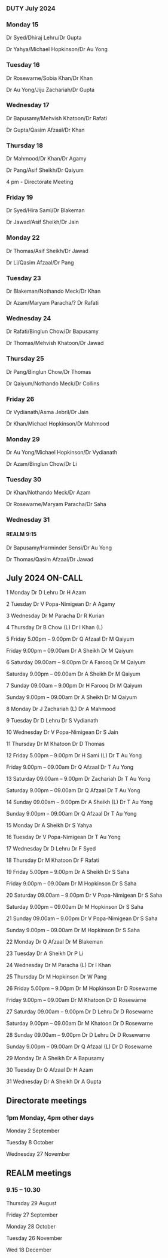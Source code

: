 

### DUTY July 2024


### Monday	15

Dr Syed/Dhiraj Lehru/Dr Gupta

Dr Yahya/Michael Hopkinson/Dr Au Yong

### Tuesday	16

Dr Rosewarne/Sobia Khan/Dr Khan

Dr Au Yong/Jiju Zachariah/Dr Gupta

### Wednesday	17

Dr Bapusamy/Mehvish Khatoon/Dr Rafati

Dr Gupta/Qasim Afzaal/Dr Khan

### Thursday	18

Dr Mahmood/Dr Khan/Dr Agamy

Dr Pang/Asif Sheikh/Dr Qaiyum

4 pm - Directorate Meeting

### Friday 19

Dr Syed/Hira Sami/Dr Blakeman

Dr Jawad/Asif Sheikh/Dr Jain


### Monday	22

Dr Thomas/Asif Sheikh/Dr Jawad

Dr Li/Qasim Afzaal/Dr Pang

### Tuesday	23

Dr Blakeman/Nothando Meck/Dr Khan	

Dr Azam/Maryam Paracha/? Dr Rafati

### Wednesday	24

Dr Rafati/Binglun Chow/Dr Bapusamy

Dr Thomas/Mehvish Khatoon/Dr Jawad	

### Thursday	25

Dr Pang/Binglun Chow/Dr Thomas

Dr Qaiyum/Nothando Meck/Dr Collins

### Friday 26

Dr Vydianath/Asma Jebril/Dr Jain

Dr Khan/Michael Hopkinson/Dr Mahmood

###  Monday	29

Dr Au Yong/Michael Hopkinson/Dr Vydianath

Dr Azam/Binglun Chow/Dr Li	

### Tuesday	30

Dr Khan/Nothando Meck/Dr Azam	

Dr Rosewarne/Maryam Paracha/Dr Saha

### Wednesday	31	

#### REALM 9:15

Dr Bapusamy/Harminder Sensi/Dr Au Yong		

Dr Thomas/Qasim Afzaal/Dr Jawad		


## July 2024 ON-CALL

1	Monday	Dr D Lehru	Dr H Azam

2	Tuesday	Dr V Popa-Nimigean	Dr A Agamy

3	Wednesday	Dr M Paracha	Dr R Kurian

4	Thursday	Dr B Chow (L)	Dr I Khan (L)

5	Friday 5.00pm – 9.00pm	Dr Q Afzaal	Dr M Qaiyum

Friday 9.00pm – 09.00am	Dr A Sheikh	Dr M Qaiyum	
 
6	Saturday 09.00am – 9.00pm	Dr A Farooq	Dr M Qaiyum	

Saturday 9.00pm – 09.00am	Dr A Sheikh	Dr M Qaiyum
 
7	Sunday 09.00am – 9.00pm	Dr H Farooq	Dr M Qaiyum

Sunday 9.00pm – 09.00am	Dr A Sheikh	Dr M Qaiyum
 
8	Monday	Dr J Zachariah (L)	Dr A Mahmood

9	Tuesday	Dr D Lehru	Dr S Vydianath

10	Wednesday	Dr V Popa-Nimigean	Dr S Jain

11	Thursday	Dr M Khatoon	Dr D Thomas

12	Friday 5.00pm – 9.00pm	Dr H Sami (L)	Dr T Au Yong

Friday 9.00pm – 09.00am	Dr Q Afzaal	Dr T Au Yong
 
13	Saturday 09.00am – 9.00pm	Dr Zachariah	Dr T Au Yong

Saturday 9.00pm – 09.00am	Dr Q Afzaal	Dr T Au Yong
 
14	Sunday 09.00am – 9.00pm	Dr A Sheikh (L)	Dr T Au Yong

Sunday 9.00pm – 09.00am	Dr Q Afzaal	Dr T Au Yong
 
15	Monday	Dr A Sheikh	Dr S Yahya

16	Tuesday	Dr V Popa-Nimigean	Dr T Au Yong

17	Wednesday	Dr D Lehru	Dr F Syed	

18	Thursday	Dr M Khatoon	Dr F Rafati	

19	Friday 5.00pm – 9.00pm	Dr A Sheikh	Dr S Saha

Friday 9.00pm – 09.00am	Dr M Hopkinson	Dr S Saha	
 
20	Saturday 09.00am – 9.00pm	Dr V Popa-Nimigean	Dr S Saha	

Saturday 9.00pm – 09.00am	Dr M Hopkinson	Dr S Saha	
 
21	Sunday 09.00am – 9.00pm	Dr V Popa-Nimigean	Dr S Saha

Sunday 9.00pm – 09.00am	Dr M Hopkinson	Dr S Saha
 
22	Monday	Dr Q Afzaal	Dr M Blakeman

23	Tuesday	Dr A Sheikh	Dr P Li

24	Wednesday	Dr M Paracha (L)	Dr I Khan

25	Thursday	Dr M Hopkinson	Dr W Pang

26	Friday 5.00pm – 9.00pm	Dr M Hopkinson	Dr D Rosewarne

Friday 9.00pm – 09.00am	Dr M Khatoon	Dr D Rosewarne
 
27	Saturday 09.00am – 9.00pm	Dr D Lehru	Dr D Rosewarne

Saturday 9.00pm – 09.00am	Dr M Khatoon	Dr D Rosewarne
 
28	Sunday 09.00am – 9.00pm	Dr D Lehru	Dr D Rosewarne

Sunday 9.00pm – 09.00am	Dr Q Afzaal (L)	Dr D Rosewarne
 
29	Monday	Dr A Sheikh	Dr A Bapusamy	

30	Tuesday	Dr Q Afzaal	Dr H Azam	

31	Wednesday	Dr A Sheikh	Dr A Gupta	


## Directorate meetings  
### 1pm Monday, 4pm other days


Monday 2 September

Tuesday 8 October

Wednesday 27 November


## REALM meetings
### 9.15 – 10.30


Thursday 29 August	

Friday 27 September

Monday 28 October  

Tuesday 26 November		

Wed 18 December	




